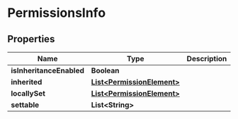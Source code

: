 

# PermissionsInfo

## Properties

Name | Type | Description | Notes
------------ | ------------- | ------------- | -------------
**isInheritanceEnabled** | **Boolean** |  |  [optional]
**inherited** | [**List&lt;PermissionElement&gt;**](PermissionElement.md) |  |  [optional]
**locallySet** | [**List&lt;PermissionElement&gt;**](PermissionElement.md) |  |  [optional]
**settable** | **List&lt;String&gt;** |  |  [optional]



